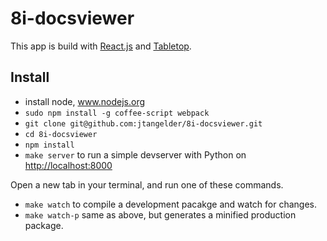 8i-docsviewer
=============

This app is build with [React.js](http://facebook.github.io/react/) and [Tabletop](https://github.com/jsoma/tabletop). 

## Install
- install node, www.nodejs.org
- `sudo npm install -g coffee-script webpack`
- `git clone git@github.com:jtangelder/8i-docsviewer.git`
- `cd 8i-docsviewer`
- `npm install`
- `make server` to run a simple devserver with Python on [http://localhost:8000](http://localhost:8000)

Open a new tab in your terminal, and run one of these commands.
- `make watch` to compile a development pacakge and watch for changes.
- `make watch-p` same as above, but generates a minified production package.

